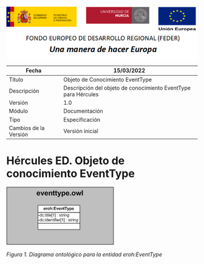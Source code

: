 ![](../../Docs/media/CabeceraDocumentosMD.png)

| Fecha         | 15/03/2022                                                   |
| ------------- | ------------------------------------------------------------ |
|Título|Objeto de Conocimiento EventType| 
|Descripción|Descripción del objeto de conocimiento EventType para Hércules|
|Versión|1.0|
|Módulo|Documentación|
|Tipo|Especificación|
|Cambios de la Versión|Versión inicial|

# Hércules ED. Objeto de conocimiento EventType

![](../../Docs/media/ObjetosDeConocimiento/EventType.png)

*Figura 1. Diagrama ontológico para la entidad eroh:EventType*
